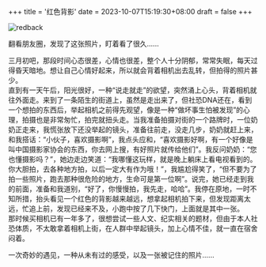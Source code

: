 +++
title = '红色背影'
date = 2023-10-07T15:19:30+08:00
draft = false
+++

![redback](blogfoto/article_img/redback.jpg)

翻看朋友圈，发现了这张照片，盯着看了很久......

三月初吧，那段时间心态很差，心情也很差，整个人十分阴郁，常常失眠，每天过得昏天暗地。想让自己心情好起来，所以就会背着相机出去乱转，但拍得的照片甚少。  
直到有一天午后，阳光很好，一种“说走就走”的欲望，突然涌上心头，背着相机就往外面走。来到了一条陌生的街道上，虽然是走出来了，但社恐DNA还在，看到一个想拍的东西后，举起相机之前得先观望，像是一种“做坏事生怕被发现”的心理，拍摄也是非常匆忙，拍完就扭头走。当我准备拍摄对街的一个路牌时，一位奶奶正走来，我慌张放下还没举起的镜头，准备往前走，没走几步，奶奶就赶上来，和我搭话：“小伙子，喜欢摄影啊”，我点头应和，“喜欢摄影好啊，有一个好像是叫中国摄影家协会的东西，你去网上搜，有好照片就传给他们”。我反问奶奶：“您也懂摄影吗？”，她边走边笑道：“我哪懂这玩样，就是晚上躺床上看电视看到的。你大胆拍，去各种地方拍，以后一定大有作为哦！”，我尴尬得笑了，“但不要为了拍一些照片，跑去那种很危险的地方，生命可是第一位啊”。说完，她已经走到我的前面，准备和我道别，“好了，你慢慢拍，我先走，哈哈”。我停在原地，一时不知所措，抬头看见一个红色的背影越来越远，想拿起相机拍下来，但发现距离太远，忙追上前，发现已经来不及，小跑中按了几下快门，上面就是其中一张。  
那时候买相机已有一年多了，很想尝试一些人文、纪实相关的题材，但由于本人社恐体质，不太敢拿着相机上街，在人群中举起镜头，加上心情不佳，就一直在宿舍闷着。  

一次奇妙的遇见，一种从未有过的感受，以及一张被记住的照片......

